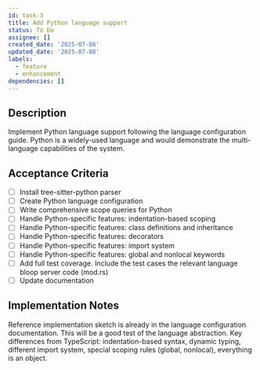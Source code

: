 ```yaml
---
id: task-3
title: Add Python language support
status: To Do
assignee: []
created_date: '2025-07-08'
updated_date: '2025-07-08'
labels:
  - feature
  - enhancement
dependencies: []
---
```


## Description

Implement Python language support following the language configuration guide. Python is a widely-used language and would demonstrate the multi-language capabilities of the system.

## Acceptance Criteria

- [ ] Install tree-sitter-python parser
- [ ] Create Python language configuration
- [ ] Write comprehensive scope queries for Python
- [ ] Handle Python-specific features: indentation-based scoping
- [ ] Handle Python-specific features: class definitions and inheritance
- [ ] Handle Python-specific features: decorators
- [ ] Handle Python-specific features: import system
- [ ] Handle Python-specific features: global and nonlocal keywords
- [ ] Add full test coverage. Include the test cases the relevant language bloop server code (mod.rs)
- [ ] Update documentation

## Implementation Notes

Reference implementation sketch is already in the language configuration documentation. This will be a good test of the language abstraction. Key differences from TypeScript: indentation-based syntax, dynamic typing, different import system, special scoping rules (global, nonlocal), everything is an object.
